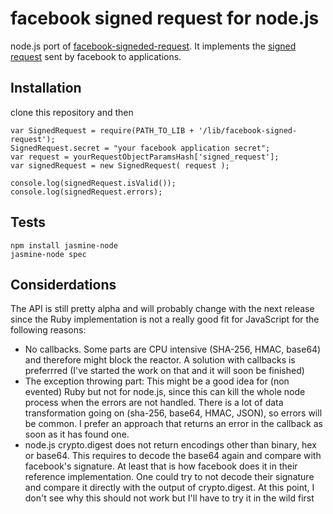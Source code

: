 # facebook signed request for node.js

node.js port of [facebook-signeded-request](https://github.com/wooga/facebook-signed-request).
It implements the [signed request](http://developers.facebook.com/docs/authentication/signed_request/) sent by facebook to applications.

## Installation

clone this repository and then

	var SignedRequest = require(PATH_TO_LIB + '/lib/facebook-signed-request');
  	SignedRequest.secret = "your facebook application secret";
  	var request = yourRequestObjectParamsHash['signed_request'];
  	var signedRequest = new SignedRequest( request );

  	console.log(signedRequest.isValid());
  	console.log(signedRequest.errors);

## Tests

	npm install jasmine-node
	jasmine-node spec

## Considerdations

The API is still pretty alpha and will probably change with the next release since the Ruby implementation is not a really good fit for JavaScript for the following reasons:

* No callbacks. Some parts are CPU intensive (SHA-256, HMAC, base64) and
  therefore might block the reactor. A solution with callbacks is
preferrred (I've started the work on that and it will soon be finished)
* The exception throwing part: This might be a good idea for (non evented) Ruby but not for node.js, since this can kill the whole node process when the errors are not handled. There is a lot of data transformation going on (sha-256, base64, HMAC, JSON), so errors will be common. I prefer an approach that returns an error in the callback as soon as it has found one.
* node.js crypto.digest does not return encodings other than binary, hex or base64. This requires to decode the base64 again and compare with facebook's signature. At least that is how facebook does it in their reference implementation. One could try to not decode their signature and compare it directly with the output of crypto.digest. At this point, I don't see why this should not work but I'll have to try it in the wild first


